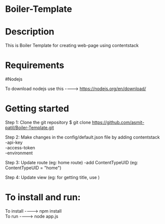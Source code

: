 # Boiler-Template

# Description

This is Boiler Template for creating web-page using contentstack

# Requirements

#Nodejs

To download nodejs use this ----> https://nodejs.org/en/download/

# Getting started

Step 1: Clone the git repository
        $ git clone https://github.com/asmit-patil/Boiler-Template.git

Step 2: Make changes in the config/default.json file by adding contentstack   
        -api-key   
        -access-token   
        -environment    

Step 3: Update route (eg: home route)
        -add ContentTypeUID (eg: ContentTypeUID = "home")

Step 4: Update view (eg: for getting title, use <title>{{ entry.title }}</title>)

# To install and run:

To install ----> npm install                                                                                                                                                          
To run ----> node app.js
